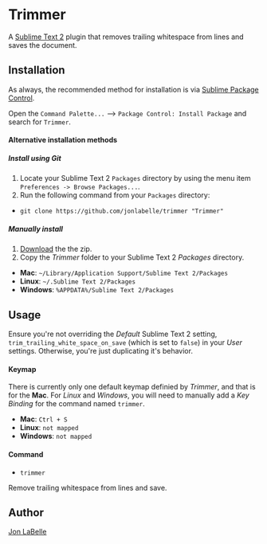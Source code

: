 Trimmer
=======

A [Sublime Text 2](http://www.sublimetext.com) plugin that removes trailing
whitespace from lines and saves the document.

Installation
------------

As always, the recommended method for installation is via [Sublime Package Control](http://wbond.net/sublime_packages/package_control).

Open the `Command Palette...` --> `Package Control: Install Package` and search for `Trimmer`.

#### Alternative installation methods

##### Install using Git

1. Locate your Sublime Text 2 `Packages` directory by using the menu item `Preferences -> Browse Packages...`.
2. Run the following command from your `Packages` directory:
  - `git clone https://github.com/jonlabelle/trimmer "Trimmer"`

##### Manually install

1. [Download](https://github.com/jonlabelle/trimmer/zipball/master) the the zip.
2. Copy the *Trimmer* folder to your Sublime Text 2 *Packages* directory.
  - **Mac**: `~/Library/Application Support/Sublime Text 2/Packages`
  - **Linux**: `~/.Sublime Text 2/Packages`
  - **Windows**: `%APPDATA%/Sublime Text 2/Packages`

Usage
-----

Ensure you're not overriding the *Default* Sublime Text 2 setting, `trim_trailing_white_space_on_save` (which is set to `false`) in your *User* settings. Otherwise, you're just duplicating it's behavior.

#### Keymap

There is currently only one default keymap definied by *Trimmer*, and that is for the **Mac**. For *Linux* and *Windows*, you will need to manually add a *Key Binding* for the command named `trimmer`.

- **Mac**: `Ctrl + S`
- **Linux**: `not mapped`
- **Windows**: `not mapped`

#### Command

- `trimmer`

Remove trailing whitespace from lines and save.

Author
------

[Jon LaBelle](http://jonlabelle.com)